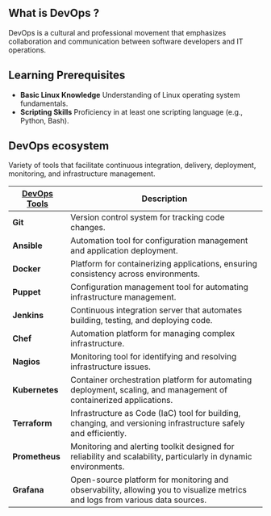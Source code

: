 ## What is DevOps ?
DevOps is a cultural and professional movement that emphasizes collaboration and communication between software developers and IT operations.

## Learning Prerequisites

- **Basic Linux Knowledge** Understanding of Linux operating system fundamentals.
- **Scripting Skills** Proficiency in at least one scripting language (e.g., Python, Bash).

## DevOps ecosystem

Variety of tools that facilitate continuous integration, delivery, deployment, monitoring, and infrastructure management.

| **[DevOps Tools](tools/tools.md)** | Description |
|-------|-------------|
| **Git** | Version control system for tracking code changes. |
| **Ansible** | Automation tool for configuration management and application deployment. |
| **Docker** | Platform for containerizing applications, ensuring consistency across environments. |
| **Puppet** | Configuration management tool for automating infrastructure management. |
| **Jenkins** | Continuous integration server that automates building, testing, and deploying code. |
| **Chef** | Automation platform for managing complex infrastructure. |
| **Nagios** | Monitoring tool for identifying and resolving infrastructure issues. |
| **Kubernetes** | Container orchestration platform for automating deployment, scaling, and management of containerized applications. |
| **Terraform** | Infrastructure as Code (IaC) tool for building, changing, and versioning infrastructure safely and efficiently. |
| **Prometheus** | Monitoring and alerting toolkit designed for reliability and scalability, particularly in dynamic environments. |
| **Grafana** | Open-source platform for monitoring and observability, allowing you to visualize metrics and logs from various data sources. |
